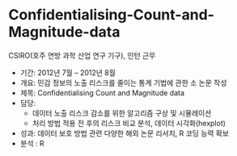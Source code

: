 # Confidentialising-Count-and-Magnitude-data

CSIRO(호주 연방 과학 산업 연구 기구), 인턴 근무

-  기간: 2012년 7월 – 2012년 8월
-  개요: 민감 정보의 노출 리스크를 줄이는 통계 기법에 관한 소 논문 작성
-  제목: Confidentialising Count and Magnitude data
-  담당:
    - 데이터 노출 리스크 감소를 위한 알고리즘 구상 및 시뮬레이션
    - 처리 방법 적용 전 후의 리스크 비교 분석, 데이터 시각화(hexplot)
-  성과: 데이터 보호 방법 관련 다양한 해외 논문 리서치, R 코딩 능력 확보
-  분석 : R

